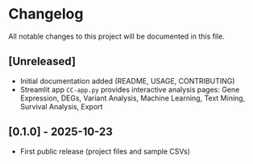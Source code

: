 # Changelog

All notable changes to this project will be documented in this file.

## [Unreleased]
- Initial documentation added (README, USAGE, CONTRIBUTING)
- Streamlit app `CC-app.py` provides interactive analysis pages: Gene Expression, DEGs, Variant Analysis, Machine Learning, Text Mining, Survival Analysis, Export

## [0.1.0] - 2025-10-23
- First public release (project files and sample CSVs)
